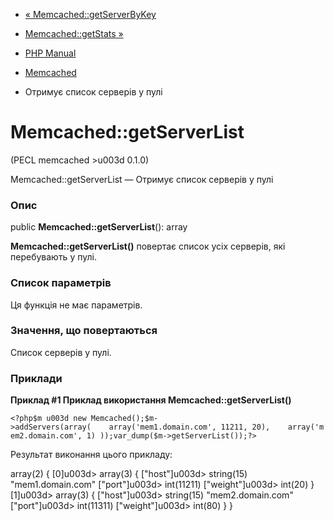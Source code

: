 - [« Memcached::getServerByKey](memcached.getserverbykey.md)
- [Memcached::getStats »](memcached.getstats.md)

- [PHP Manual](index.md)
- [Memcached](class.memcached.md)
- Отримує список серверів у пулі

# Memcached::getServerList

(PECL memcached \>u003d 0.1.0)

Memcached::getServerList — Отримує список серверів у пулі

### Опис

public **Memcached::getServerList**(): array

**Memcached::getServerList()** повертає список усіх серверів, які
перебувають у пулі.

### Список параметрів

Ця функція не має параметрів.

### Значення, що повертаються

Список серверів у пулі.

### Приклади

**Приклад #1 Приклад використання **Memcached::getServerList()****

` <?php$m u003d new Memcached();$m->addServers(array(    array('mem1.domain.com', 11211, 20),    array('mem2.domain.com', 1) ));var_dump($m->getServerList());?> `

Результат виконання цього прикладу:

array(2) {
[0]u003d>
array(3) {
["host"]u003d>
string(15) "mem1.domain.com"
["port"]u003d>
int(11211)
["weight"]u003d>
int(20)
}
[1]u003d>
array(3) {
["host"]u003d>
string(15) "mem2.domain.com"
["port"]u003d>
int(11311)
["weight"]u003d>
int(80)
}
}
